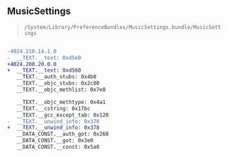 ## MusicSettings

> `/System/Library/PreferenceBundles/MusicSettings.bundle/MusicSettings`

```diff

-4024.210.14.1.0
-  __TEXT.__text: 0xd5e0
+4024.200.20.0.0
+  __TEXT.__text: 0xd560
   __TEXT.__auth_stubs: 0x4b0
   __TEXT.__objc_stubs: 0x2c80
   __TEXT.__objc_methlist: 0x7e8

   __TEXT.__objc_methtype: 0x4a1
   __TEXT.__cstring: 0x17bc
   __TEXT.__gcc_except_tab: 0x120
-  __TEXT.__unwind_info: 0x370
+  __TEXT.__unwind_info: 0x378
   __DATA_CONST.__auth_got: 0x268
   __DATA_CONST.__got: 0x3e0
   __DATA_CONST.__const: 0x5a0

```
